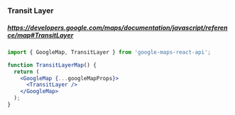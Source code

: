 
### Transit Layer
##### https://developers.google.com/maps/documentation/javascript/reference/map#TransitLayer
```jsx
import { GoogleMap, TransitLayer } from 'google-maps-react-api';

function TransitLayerMap() {
  return (
    <GoogleMap {...googleMapProps}>
      <TransitLayer />
    </GoogleMap>
  );
}
```